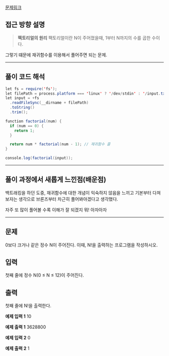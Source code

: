 [문제링크](https://www.acmicpc.net/problem/10872)

## 접근 방향 설명

> **팩토리얼의 원리**
> 팩토리얼이란 N이 주어졌을때, 1부터 N까지의 수를 곱한 수이다.

그렇기 떄문에 재귀함수를 이용해서 풀어주면 되는 문제.

---

## 풀이 코드 해석

```java script
let fs = require('fs');
let filePath = process.platform === 'linux' ? '/dev/stdin' : '/input.txt';
let input = +fs
  .readFileSync(__dirname + filePath)
  .toString()
  .trim();

function factorial(num) {
  if (num == 0) {
    return 1;
  }

  return num * factorial(num - 1); // 재귀함수 콜
}

console.log(factorial(input));
```

---

## 풀이 과정에서 새롭게 느낀점(배운점)

백트래킹을 하던 도중, 재귀함수에 대한 개념이 익숙하지 않음을 느끼고 기본부터 다져보자는 생각으로 브론즈부터 차근히 풀어봐야겠다고 생각했다.

자주 또 많이 풀어볼 수록 이해가 잘 되겠지 뭐!
아자아자

---

## 문제

0보다 크거나 같은 정수 N이 주어진다. 이때, N!을 출력하는 프로그램을 작성하시오.

## 입력

첫째 줄에 정수 N(0 ≤ N ≤ 12)이 주어진다.

## 출력

첫째 줄에 N!을 출력한다.

**예제 입력 1**
10

**예제 출력 1**
3628800

**예제 입력 2**
0

**예제 출력 2**
1
